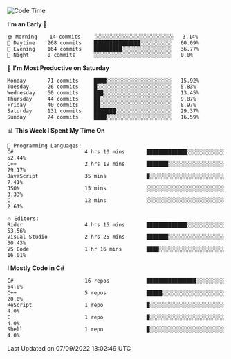 <!--START_SECTION:waka-->
![Code Time](http://img.shields.io/badge/Code%20Time-815%20hrs%2021%20mins-blue)

**I'm an Early 🐤** 

```text
🌞 Morning    14 commits     ░░░░░░░░░░░░░░░░░░░░░░░░░   3.14% 
🌆 Daytime    268 commits    ███████████████░░░░░░░░░░   60.09% 
🌃 Evening    164 commits    █████████░░░░░░░░░░░░░░░░   36.77% 
🌙 Night      0 commits      ░░░░░░░░░░░░░░░░░░░░░░░░░   0.0%

```
📅 **I'm Most Productive on Saturday** 

```text
Monday       71 commits     ████░░░░░░░░░░░░░░░░░░░░░   15.92% 
Tuesday      26 commits     █░░░░░░░░░░░░░░░░░░░░░░░░   5.83% 
Wednesday    60 commits     ███░░░░░░░░░░░░░░░░░░░░░░   13.45% 
Thursday     44 commits     ██░░░░░░░░░░░░░░░░░░░░░░░   9.87% 
Friday       40 commits     ██░░░░░░░░░░░░░░░░░░░░░░░   8.97% 
Saturday     131 commits    ███████░░░░░░░░░░░░░░░░░░   29.37% 
Sunday       74 commits     ████░░░░░░░░░░░░░░░░░░░░░   16.59%

```


📊 **This Week I Spent My Time On** 

```text
💬 Programming Languages: 
C#                       4 hrs 10 mins       █████████████░░░░░░░░░░░░   52.44% 
C++                      2 hrs 19 mins       ███████░░░░░░░░░░░░░░░░░░   29.17% 
JavaScript               35 mins             █░░░░░░░░░░░░░░░░░░░░░░░░   7.41% 
JSON                     15 mins             ░░░░░░░░░░░░░░░░░░░░░░░░░   3.33% 
C                        12 mins             ░░░░░░░░░░░░░░░░░░░░░░░░░   2.61%

🔥 Editors: 
Rider                    4 hrs 15 mins       █████████████░░░░░░░░░░░░   53.56% 
Visual Studio            2 hrs 25 mins       ███████░░░░░░░░░░░░░░░░░░   30.43% 
VS Code                  1 hr 16 mins        ████░░░░░░░░░░░░░░░░░░░░░   16.01%

```

**I Mostly Code in C#** 

```text
C#                       16 repos            ████████████████░░░░░░░░░   64.0% 
C++                      5 repos             █████░░░░░░░░░░░░░░░░░░░░   20.0% 
ReScript                 1 repo              █░░░░░░░░░░░░░░░░░░░░░░░░   4.0% 
C                        1 repo              █░░░░░░░░░░░░░░░░░░░░░░░░   4.0% 
Shell                    1 repo              █░░░░░░░░░░░░░░░░░░░░░░░░   4.0%

```



 Last Updated on 07/09/2022 13:02:49 UTC
<!--END_SECTION:waka-->
